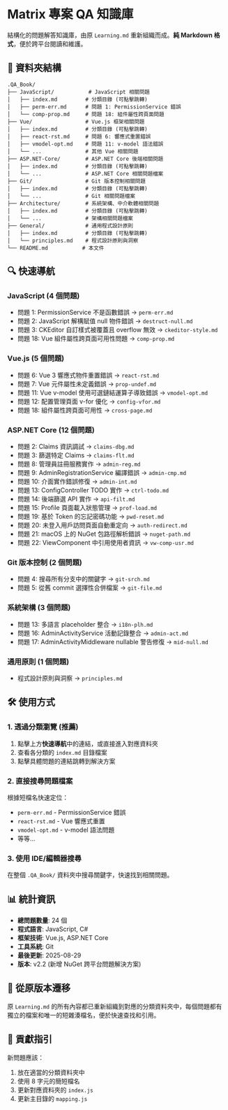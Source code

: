 # Matrix 專案 QA 知識庫

結構化的問題解答知識庫，由原 `Learning.md` 重新組織而成。**純 Markdown 格式**，便於跨平台閱讀和維護。

## 📁 資料夾結構

```
.QA_Book/
├── JavaScript/           # JavaScript 相關問題
│   ├── index.md         # 分類目錄 (可點擊跳轉)
│   ├── perm-err.md      # 問題 1: PermissionService 錯誤
│   └── comp-prop.md     # 問題 18: 組件屬性跨頁面問題
├── Vue/                 # Vue.js 框架相關問題
│   ├── index.md         # 分類目錄 (可點擊跳轉)
│   ├── react-rst.md     # 問題 6: 響應式重置錯誤
│   ├── vmodel-opt.md    # 問題 11: v-model 語法錯誤
│   └── ...              # 其他 Vue 相關問題
├── ASP.NET-Core/        # ASP.NET Core 後端相關問題
│   ├── index.md         # 分類目錄 (可點擊跳轉)
│   └── ...              # ASP.NET Core 相關問題檔案
├── Git/                 # Git 版本控制相關問題
│   ├── index.md         # 分類目錄 (可點擊跳轉)
│   └── ...              # Git 相關問題檔案
├── Architecture/        # 系統架構、中介軟體相關問題
│   ├── index.md         # 分類目錄 (可點擊跳轉)
│   └── ...              # 架構相關問題檔案
├── General/             # 通用程式設計原則
│   ├── index.md         # 分類目錄 (可點擊跳轉)
│   └── principles.md    # 程式設計原則與洞察
└── README.md           # 本文件
```

## 🔍 快速導航

### JavaScript (4 個問題)
- 問題 1: PermissionService 不是函數錯誤 → `perm-err.md`
- 問題 2: JavaScript 解構賦值 null 物件錯誤 → `destruct-null.md`
- 問題 3: CKEditor 自訂樣式被覆蓋且 overflow 無效 → `ckeditor-style.md`
- 問題 18: Vue 組件屬性跨頁面可用性問題 → `comp-prop.md`

### Vue.js (5 個問題)
- 問題 6: Vue 3 響應式物件重置錯誤 → `react-rst.md`
- 問題 7: Vue 元件屬性未定義錯誤 → `prop-undef.md`
- 問題 11: Vue v-model 使用可選鏈結運算子導致錯誤 → `vmodel-opt.md`
- 問題 12: 配置管理頁面 v-for 優化 → `config-vfor.md`
- 問題 18: 組件屬性跨頁面可用性 → `cross-page.md`

### ASP.NET Core (12 個問題)
- 問題 2: Claims 資訊調試 → `claims-dbg.md`
- 問題 3: 篩選特定 Claims → `claims-flt.md`
- 問題 8: 管理員註冊服務實作 → `admin-reg.md`
- 問題 9: AdminRegistrationService 編譯錯誤 → `admin-cmp.md`
- 問題 10: 介面實作錯誤修復 → `admin-int.md`
- 問題 13: ConfigController TODO 實作 → `ctrl-todo.md`
- 問題 14: 後端篩選 API 實作 → `api-filt.md`
- 問題 15: Profile 頁面載入狀態管理 → `prof-load.md`
- 問題 19: 基於 Token 的忘記密碼功能 → `pwd-reset.md`
- 問題 20: 未登入用戶訪問頁面自動重定向 → `auth-redirect.md`
- 問題 21: macOS 上的 NuGet 包路徑解析錯誤 → `nuget-path.md`
- 問題 22: ViewComponent 中引用使用者資訊 → `vw-comp-usr.md`

### Git 版本控制 (2 個問題)
- 問題 4: 搜尋所有分支中的關鍵字 → `git-srch.md`
- 問題 5: 從舊 commit 選擇性合併檔案 → `git-file.md`

### 系統架構 (3 個問題)
- 問題 13: 多語言 placeholder 整合 → `i18n-plh.md`
- 問題 16: AdminActivityService 活動記錄整合 → `admin-act.md`
- 問題 17: AdminActivityMiddleware nullable 警告修復 → `mid-null.md`

### 通用原則 (1 個問題)
- 程式設計原則與洞察 → `principles.md`

## 🛠️ 使用方式

### 1. 透過分類瀏覽 (推薦)
1. 點擊上方**快速導航**中的連結，或直接進入對應資料夾
2. 查看各分類的 `index.md` 目錄檔案
3. 點擊具體問題的連結跳轉到解決方案

### 2. 直接搜尋問題檔案
根據短檔名快速定位：
- `perm-err.md` - PermissionService 錯誤
- `react-rst.md` - Vue 響應式重置
- `vmodel-opt.md` - v-model 語法問題
- 等等...

### 3. 使用 IDE/編輯器搜尋
在整個 `.QA_Book/` 資料夾中搜尋關鍵字，快速找到相關問題。

## 📊 統計資訊

- **總問題數量**: 24 個
- **程式語言**: JavaScript, C#
- **框架技術**: Vue.js, ASP.NET Core
- **工具系統**: Git
- **最後更新**: 2025-08-29
- **版本**: v2.2 (新增 NuGet 跨平台問題解決方案)

## 🔄 從原版本遷移

原 `Learning.md` 的所有內容都已重新組織到對應的分類資料夾中，每個問題都有獨立的檔案和唯一的短雜湊檔名，便於快速查找和引用。

## 📝 貢獻指引

新問題應該：
1. 放在適當的分類資料夾中
2. 使用 8 字元的簡短檔名
3. 更新對應資料夾的 `index.js`
4. 更新主目錄的 `mapping.js`